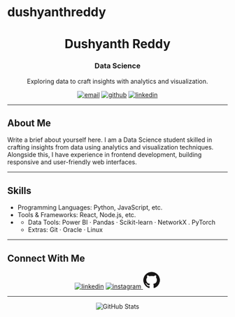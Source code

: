 # dushyanthreddy
<div align="center">
  <h1>Dushyanth Reddy</h1>
  <h3>Data Science</h3>
  <p>Exploring data to craft insights with analytics and visualization.</p>
  <a href="mailto:saripiralladushyanthreddy2004@example.com"><img src="https://img.shields.io/badge/Email-your.email@example.com-blue?style=flat-square&logo=gmail" alt="email"></a>
  <a href="https://github.com/dushyanth-04"><img src="https://img.shields.io/badge/GitHub-yourusername-black?style=flat-square&logo=github" alt="github"></a>
  <a href="https:/www.linkedin.com/in/dushyanth-reddy-12868a262/"><img src="https://img.shields.io/badge/LinkedIn-yourlinkedin-blue?style=flat-square&logo=linkedin" alt="linkedin"></a>
</div>

---

## About Me
Write a brief about yourself here.
I am a Data Science student skilled in crafting insights from data using analytics and visualization techniques. Alongside this, I have experience in frontend development, building responsive and user-friendly web interfaces.

---

## Skills
* Programming Languages: Python, JavaScript, etc.
* Tools & Frameworks: React, Node.js, etc.
* - Data Tools: Power BI · Pandas · Scikit-learn · NetworkX . PyTorch
  - Extras: Git · Oracle · Linux

---

## Connect With Me
<p align="center">
  <a href="https:/www.linkedin.com/in/dushyanth-reddy-12868a262/" target="_blank"><img src="https://raw.githubusercontent.com/rahuldkjain/github-profile-readme-generator/master/src/images/icons/Social/linked-in-alt.svg" alt="linkedin" width="40" height="40"/></a>
  <a href="https://instagram.com/dushyantt_04" target="_blank">
  <img src="https://raw.githubusercontent.com/rahuldkjain/github-profile-readme-generator/master/src/images/icons/Social/instagram.svg" alt="instagram" width="40" height="40"/>
</a>
  <a href="https://github.com/dushyanth-04" target="_blank"><img src="https://raw.githubusercontent.com/devicons/devicon/master/icons/github/github-original.svg" alt="github" width="40" height="40"/></a>
</p>

---

<p align="center">
  <img src="https://github-readme-stats.vercel.app/api?username=yourusername&show_icons=true&theme=light&hide_border=true" alt="GitHub Stats" width="400"/>
</p>
